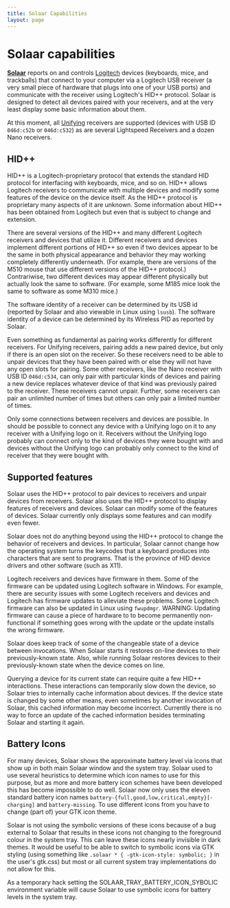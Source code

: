 ```yaml
---
title: Solaar Capabilities
layout: page
---
```

# Solaar capabilities

[**Solaar**][solaar] reports on and controls [Logitech][logitech] devices
(keyboards, mice, and trackballs) that connect to your computer via a
Logitech USB receiver (a very small piece of hardware that plugs into one of
your USB ports) and communicate with the receiver using Logitech's HID++
protocol.  Solaar is designed to detect all devices paired with your
receivers, and at the very least display some basic information about them.

At this moment, all [Unifying][unifying] receivers are supported (devices
with USB ID `046d:c52b` or `046d:c532`) as are several Lightspeed Receivers
and a dozen Nano receivers.

## HID++

HID++ is a Logitech-proprietary protocol that extends the standard HID
protocol for interfacing with keyboards, mice, and so on.  HID++ allows
Logitech receivers to communicate with multiple devices and modify some
features of the device on the device itself.  As the HID++ protocol is
proprietary many aspects of it are unknown.  Some information about HID++
has been obtained from Logitech but even that is subject to change and
extension.

There are several versions of the HID++ and many different Logitech
receivers and devices that utilize it.  Different receivers and devices
implement different portions of HID++ so even if two devices appear to be
the same in both physical appearance and behavior they may working
completely differently underneath.  (For example, there are versions of the
M510 mouse that use different versions of the HID++ protocol.)
Contrariwise, two different devices may appear different physically but
actually look the same to software.  (For example, some M185 mice look the
same to software as some M310 mice.)

The software identity of a receiver can be determined by its USB id
(reported by Solaar and also viewable in Linux using `lsusb`).  The software
identity of a device can be determined by its Wireless PID as reported by
Solaar.

Even something as fundamental as pairing works differently for different
receivers.  For Unifying receivers, pairing adds a new paired device, but
only if there is an open slot on the receiver.  So these receivers need to
be able to unpair devices that they have been paired with or else they will
not have any open slots for pairing.  Some other receivers, like the
Nano receiver with USB ID `046d:c534`, can only pair with particular kinds of
devices and pairing a new device replaces whatever device of that kind was
previously paired to the receiver.  These receivers cannot unpair.  Further,
some receivers can pair an unlimited number of times but others can only
pair a limited number of times.

Only some connections between receivers and devices are possible.  In should
be possible to connect any device with a Unifying logo on it to any receiver
with a Unifying logo on it.  Receivers without the Unifying logo probably
can connect only to the kind of devices they were bought with and devices
without the Unifying logo can probably only connect to the kind of receiver
that they were bought with.


## Supported features

Solaar uses the HID++ protocol to pair devices to receivers and unpair
devices from receivers.  Solaar also uses the HID++ protocol to display
features of receivers and devices.  Solaar can modify some of the features
of devices.  Solaar currently only displays some features and can modify
even fewer.

Solaar does not do anything beyond using the HID++ protocol to change the
behavior of receivers and devices.  In particular, Solaar cannot change how
the operating system turns the keycodes that a keyboard produces into
characters that are sent to programs.  That is the province of HID device
drivers and other software (such as X11).

Logitech receivers and devices have firmware in them.  Some of the firmware
can be updated using Logitech software in Windows.  For example, there are
security issues with some Logitech receivers and devices and Logitech has
firmware updates to alleviate these problems.  Some Logitech firmware can
also be updated in Linux using `fwupdmgr`.
WARNING: Updating firmware can cause a piece of hardware to to become
permanently non-functional if something goes wrong with the update or the
update installs the wrong firmware.

Solaar does keep track of some of the changeable state of a device between
invocations.  When Solaar starts it restores on-line devices to their
previously-known state.  Also, while running Solaar restores devices to
their previously-known state when the device comes on line.

Querying a device for its current state can require quite a few HID++
interactions.  These interactions can temporarily slow down the device, so
Solaar tries to internally cache information about devices.  If the device
state is changed by some other means, even sometimes by another invocation
of Solaar, this cached information may become incorrect.  Currently there is
no way to force an update of the cached information besides terminating
Solaar and starting it again.


## Battery Icons

For many devices, Solaar shows the approximate battery level via icons that
show up in both main Solaar window and the system tray.  Solaar used to use
several heuristics to determine which icon names to use for this purpose,
but as more and more battery icon schemes have been developed this has
become impossible to do well.  Solaar now only uses the eleven standard
battery icon names `battery-{full,good,low,critical,empty}[-charging]` and
`battery-missing`.  To use different icons from you have to change (part of)
your GTK icon theme.

Solaar is not using the symbolic versions of these icons because of a bug
external to Solaar that results in these icons not changing to the
foreground colour in the system tray.  This can leave these icons nearly
invisible in dark themes.  It would be useful to be able to switch to
symbolic icons via GTK styling (using something like
`.solaar * { -gtk-icon-style: symbolic; }` in the user's gtk.css)
but most or all current system tray implementations do not allow for this.

As a temporary hack setting the SOLAAR_TRAY_BATTERY_ICON_SYBOLIC environment
variable will cause Solaar to use symbolic icons for battery levels in the
system tray.


[solaar]: https://github.com/pwr-Solaar/Solaar
[logitech]: https://www.logitech.com
[unifying]: https://en.wikipedia.org/wiki/Logitech_Unifying_receiver
